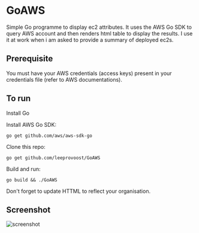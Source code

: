# GoAWS

Simple Go programme to display ec2 attributes. It uses the AWS Go SDK to query AWS account and then renders html table to display the results.
I use it at work when i am asked to provide a summary of deployed ec2s.

## Prerequisite

You must have your AWS credentials (access keys) present in your credentials file (refer to AWS documentations).

## To run

Install Go

Install AWS Go SDK:

```
go get github.com/aws/aws-sdk-go
```

Clone this repo:

```
go get github.com/leeprovoost/GoAWS
```

Build and run:

```
go build && ./GoAWS
```

Don't forget to update HTTML to reflect your organisation.

## Screenshot

![screenshot](https://github.com/leeprovoost/GoAWS/raw/master/documentation/screenshot.png)
